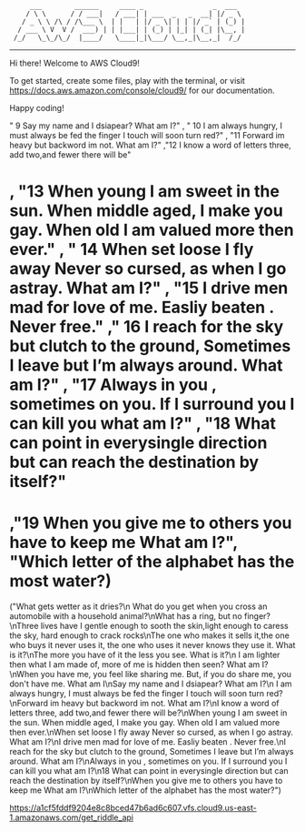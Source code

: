          ___        ______     ____ _                 _  ___  
        / \ \      / / ___|   / ___| | ___  _   _  __| |/ _ \ 
       / _ \ \ /\ / /\___ \  | |   | |/ _ \| | | |/ _` | (_) |
      / ___ \ V  V /  ___) | | |___| | (_) | |_| | (_| |\__, |
     /_/   \_\_/\_/  |____/   \____|_|\___/ \__,_|\__,_|  /_/ 
 ----------------------------------------------------------------- 


Hi there! Welcome to AWS Cloud9!

To get started, create some files, play with the terminal,
or visit https://docs.aws.amazon.com/console/cloud9/ for our documentation.

Happy coding!

" 9 Say my name and I dsiapear? What am I?" , " 10 I am always hungry, I must always be fed the finger I touch will soon turn red?" , "11 Forward im heavy but backword im not. What am I?" ,"12 I know a word of letters three, add two,and fewer there will be" 
# , "13 When young I am sweet in the sun.  When middle aged, I make you gay. When old I am valued more then ever." , " 14 When set loose I fly away Never so cursed, as when I go astray. What am I?" , "15 I drive men mad for love of me. Easliy beaten . Never free." ," 16 I reach for the sky but clutch to the ground, Sometimes I leave but I’m always around. What am I?" , "17 Always in you , sometimes on you. If I surround you I can kill you what am I?" , "18 What can point in everysingle direction but can reach the destination by itself?" 
# ,"19 When you give me to others you have to keep me What am I?", "Which letter of the alphabet has the most water?)

("What gets wetter as it dries?\n What do you get when you cross an automobile with a household animal?\nWhat has a ring, but no finger?\nThree lives have I gentle enough to sooth the skin,light enough to caress the sky, hard enough to crack rocks\nThe one who makes it sells it,the one who buys it never uses it, the one who uses it never knows they use it. What is it?\nThe more you have of it the less you see. What is it?\n I am lighter then what I am made of, more of me is hidden then seen? What am I?\nWhen you have me, you feel like sharing me. But, if you do share me, you don't have me. What am I\nSay my name and I dsiapear? What am I?\n I am always hungry, I must always be fed the finger I touch will soon turn red?\nForward im heavy but backword im not. What am I?\nI know a word of letters three, add two,and fewer there will be?\nWhen young I am sweet in the sun.  When middle aged, I make you gay. When old I am valued more then ever.\nWhen set loose I fly away Never so cursed, as when I go astray. What am I?\nI drive men mad for love of me. Easliy beaten . Never free.\nI reach for the sky but clutch to the ground, Sometimes I leave but I’m always around. What am I?\nAlways in you , sometimes on you. If I surround you I can kill you what am I?\n18 What can point in everysingle direction but can reach the destination by itself?\nWhen you give me to others you have to keep me What am I?\nWhich letter of the alphabet has the most water?")

https://a1cf5fddf9204e8c8bced47b6ad6c607.vfs.cloud9.us-east-1.amazonaws.com/get_riddle_api